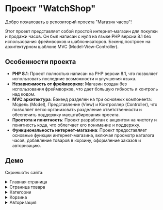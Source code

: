 <h1>Проект "WatchShop"</h1>
<p>
	Добро пожаловать в репозиторий проекта "Магазин часов"!
</p>
<p>
  Этот проект представляет собой простой интернет-магазин для покупки и продажи часов. Он был написан с нуля на языке PHP версии 8.1 без использования фреймворков и шаблонизаторов.
	Бэкенд построен на архитектурном шаблоне MVC (Model-View-Controller).
</p>
<h2>Особенности проекта</h2>
<ul>
	<li><strong>PHP 8.1</strong>: Проект полностью написан на PHP версии 8.1, что позволяет использовать последние возможности и улучшения языка.</li>
	<li><strong>Независимость от фреймворков</strong>: Магазин создан без использования фреймворков, что дает большую гибкость и контроль над кодом.</li>
	<li>
		<strong>MVC архитектура</strong>: Бэкенд разделен на три основных компонента: Модель (Model), Представление (View) и Контроллер (Controller), что позволяет легко организовать разделение ответственности и обеспечить поддержку
		масштабирования проекта.
	</li>
	<li><strong>Простота и понятность</strong>: Проект разработан с акцентом на чистоту и понятность кода, что облегчает его понимание и поддержку.</li>
	<li>
		<strong>Функциональность интернет-магазина</strong>: Проект предоставляет основные функции интернет-магазина, включая просмотр каталога часов, добавление товаров в корзину, оформление заказов и авторизацию.
	</li>
</ul>
<h2>Демо</h2>
<p>Скриншоты сайта:</p>
<details>
<summary>Главная страница</summary>
<br>
  
![](/preview/0.jpg)

</details>
<details>
<summary>Страница товара</summary>
<br>
  
![](/preview/1.jpg)

</details>
<details>
<summary>Категории</summary>
<br>
  
![](/preview/2.jpg)

</details>
<details>
<summary>Корзина</summary>
<br>
  
![](/preview/3.jpg)

</details>
<details>
<summary>Авторизация</summary>
<br>
  
![Регистрация](/preview/4.jpg)
![Авторизация](/preview/5.jpg)

</details>
